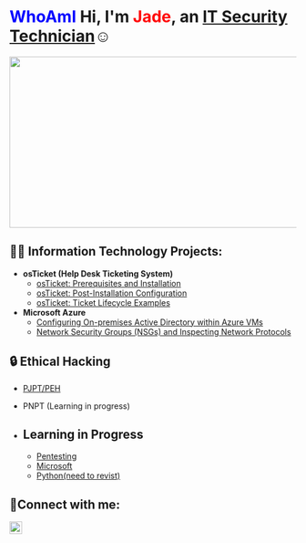 <h1><span style="color: blue;">WhoAmI</span> Hi, I'm <span style="color: red;">Jade</span>, an <a href="https://www.linkedin.com/in/jade-da-silva-8b43566a/">IT Security Technician</a>☺</h1>

<div align="center">
  <img src="https://media.giphy.com/media/dWesBcTLavkZuG35MI/giphy.gif" width="600" height="300"/>
</div>

<h2>👨‍💻 Information Technology Projects:</h2>

- <b>osTicket (Help Desk Ticketing System)</b>
  - [osTicket: Prerequisites and Installation](https://github.com/JadedaSilva/osticket-prereqs)
  - [osTicket: Post-Installation Configuration](https://github.com/JadedaSilva/post-install-config)
  - [osTicket: Ticket Lifecycle Examples](https://github.com/JadedaSilva/ticket-lifecycle)
- <b>Microsoft Azure</b>
  - [Configuring On-premises Active Directory within Azure VMs](https://github.com/JadedaSilva/configure-ad)
  - [Network Security Groups (NSGs) and Inspecting Network Protocols](https://github.com/JadedaSilva/azure-network-protocols)

<h2>🔒 Ethical Hacking</h2>

- [PJPT/PEH](https://github.com/JadedaSilva/PEH)
- PNPT (Learning in progress)

- <h2>Learning in Progress</h2>

  - [Pentesting](https://certifications.tcm-sec.com/pnpt/)
  - [Microsoft](https://www.microsoft.com/en-za/security/business/siem-and-xdr/microsoft-defender-office-365)
  - [Python(need to revist)](https://github.com/JadedaSilva/IT-Automation-with-Google) 

<h2>🤳Connect with me:</h2>

[<img align="left" alt="Jade | LinkedIn" width="22px" src="https://cdn.jsdelivr.net/npm/simple-icons@v3/icons/linkedin.svg" />][linkedin]

[linkedin]: https://www.linkedin.com/in/jade-da-silva-8b43566a/
